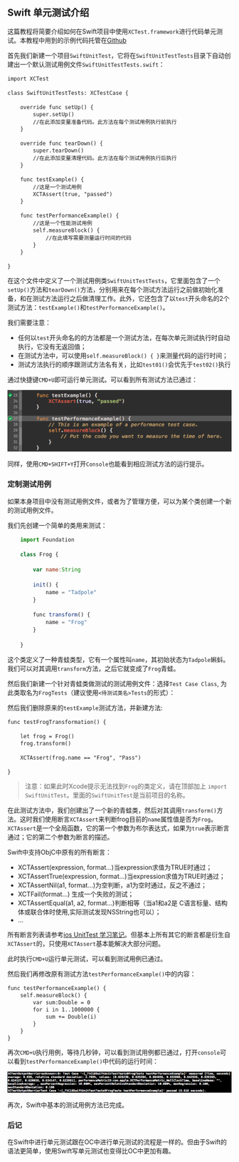 ## Swift 单元测试介绍


这篇教程将简要介绍如何在Swift项目中使用`XCTest.framework`进行代码单元测试。本教程中用到的示例代码托管在[Github]()

首先我们新建一个项目`SwiftUnitTest`，它将在`SwiftUnitTestTests`目录下自动创建出一个默认测试用例文件`SwiftUnitTestTests.swift`：

	import XCTest
	
	class SwiftUnitTestTests: XCTestCase {
	    
	    override func setUp() {
	        super.setUp()
	        //在此添加变量准备代码。此方法在每个测试用例执行前执行
	    }
	    
	    override func tearDown() {
	        super.tearDown()
	       	//在此添加变量清理代码。此方法在每个测试用例执行后执行
	    }
	    
	    func testExample() {
	    	//这是一个测试用例
	        XCTAssert(true, "passed")
	    }
	    
	    func testPerformanceExample() {
	    	//这是一个性能测试用例
	        self.measureBlock() {
	        	//在此填写需要测量运行时间的代码
	        }
	    }
	    
	}

在这个文件中定义了一个测试用例类`SwiftUnitTestTests`，它里面包含了一个`setUp()`方法和`tearDown()`方法，分别用来在每个测试方法运行之前做初始化准备，和在测试方法运行之后做清理工作。此外，它还包含了以`test`开头命名的2个测试方法：`testExample()`和`testPerformanceExample()`。

我们需要注意：

- 任何以`test`开头命名的的方法都是一个测试方法，在每次单元测试执行时自动执行，它没有无返回值；
- 在测试方法中，可以使用`self.measureBlock() { }`来测量代码的运行时间；
- 测试方法执行的顺序跟测试方法名有关，比如`test01()`会优先于`test02()`执行

通过快捷键`CMD+U`即可运行单元测试。可以看到所有测试方法已通过：

![testcase1](testcase1.png)

同样，使用`CMD+SHIFT+Y`打开`Console`也能看到相应测试方法的运行提示。

### 定制测试用例

如果本身项目中没有测试用例文件，或者为了管理方便，可以为某个类创建一个新的测试用例文件。

我们先创建一个简单的类用来测试：

```js
	import Foundation

	class Frog {
	    
	    var name:String
	    
	    init() {
	        name = "Tadpole"
	    }
	    
	    func transform() {
	        name = "Frog"
	    }
	    
	}
```

这个类定义了一种青蛙类型，它有一个属性叫`name`，其初始状态为`Tadpole`蝌蚪。我们可以对其调用`transform`方法，之后它就变成了`Frog`青蛙。

然后我们新建一个针对青蛙类做测试的测试用例文件：选择`Test Case Class`, 为此类取名为`FrogTests`（建议使用`<待测试类名>Tests`的形式）：

然后我们删除原来的`testExample`测试方法，并新建方法:

    func testFrogTransformation() {
        
        let frog = Frog()
        frog.transform()
        
        XCTAssert(frog.name == "Frog", "Pass")
        
    }
    
> 注意：如果此时Xcode提示无法找到`Frog`的类定义，请在顶部加上 `import SwiftUnitTest`。里面的`SwiftUnitTest`是当前项目的名称。

在此测试方法中，我们创建出了一个新的青蛙类，然后对其调用`transform()`方法。这时我们使用断言`XCTAssert`来判断frog目前的`name`属性值是否为`Frog`。`XCTAssert`是一个全局函数，它的第一个参数为布尔表达式，如果为`true`表示断言通过；它的第二个参数为断言的描述。

Swift中支持ObjC中原有的所有断言：

- XCTAssert(expression, format...)当expression求值为TRUE时通过；
- XCTAssertTrue(expression, format...)当expression求值为TRUE时通过；
- XCTAssertNil(a1, format...)为空判断，a1为空时通过，反之不通过；
- XCTFail(format…) 生成一个失败的测试；
- XCTAssertEqual(a1, a2, format...)判断相等（当a1和a2是 C语言标量、结构体或联合体时使用,实际测试发现NSString也可以）；
- ...

所有断言列表请参考[ios UnitTest 学习笔记](http://ko.bubufx.com/infodetail_4174.html)。但基本上所有其它的断言都是衍生自`XCTAssert`的，只使用`XCTAssert`基本能解决大部分问题。

此时执行`CMD+U`运行单元测试，可以看到测试用例已通过。

然后我们再修改原有测试方法`testPerformanceExample()`中的内容：

    func testPerformanceExample() {
        self.measureBlock() {
            var sum:Double = 0
            for i in 1..1000000 {
                sum += Double(i)
            }
        }
    }

再次`CMD+U`执行用例，等待几秒钟，可以看到测试用例都已通过，打开`console`可以看到`testPerformanceExample()`中代码的运行时间：

![testcase2.png](testcase2.png)

再次，Swift中基本的测试用例方法已完成。

### 后记

在Swift中进行单元测试跟在OC中进行单元测试的流程是一样的。但由于Swift的语法更简单，使用Swift写单元测试也变得比OC中更加有趣。



